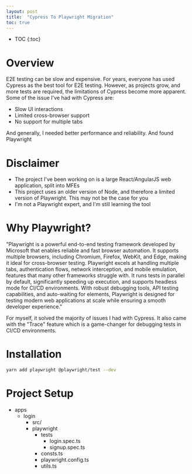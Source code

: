 ```yaml
---
layout: post
title:  "Cypress To Playwright Migration"
toc: true
---
```


* TOC
{:toc}

# Overview
E2E testing can be slow and expensive. For years, everyone has used Cypress as the best tool for E2E testing. However, as projects grow, and more tests are required, the limitations of Cypress become more apparent. Some of the issue I've had with Cypress are:

- Slow UI interactions
- Limited cross-browser support
- No support for multiple tabs

And generally, I needed better performance and reliability. And found Playwright

# Disclaimer
- The project I've been working on is a large React/AngularJS web application, split into MFEs
- This project uses an older version of Node, and therefore a limited version of Playwright. This may not be the case for you
- I'm not a Playwright expert, and I'm still learning the tool

# Why Playwright?
"Playwright is a powerful end-to-end testing framework developed by Microsoft that enables reliable and fast browser automation. It supports multiple browsers, including Chromium, Firefox, WebKit, and Edge, making it ideal for cross-browser testing. Playwright excels at handling multiple tabs, authentication flows, network interception, and mobile emulation, features that many other frameworks struggle with. It runs tests in parallel by default, significantly speeding up execution, and supports headless mode for CI/CD environments. With robust debugging tools, API testing capabilities, and auto-waiting for elements, Playwright is designed for testing modern web applications at scale while ensuring a smooth developer experience."

For myself, it solved the majority of issues I had with Cypress. It also came with the "Trace" feature which is a game-changer for debugging tests in CI/CD environments.

# Installation
```bash
yarn add playwright @playwright/test --dev
```

# Project Setup
- apps
  - login
    - src/
    - playwright
      - tests
        - login.spec.ts
        - signup.spec.ts
      - consts.ts
      - playwright.config.ts
      - utils.ts

  